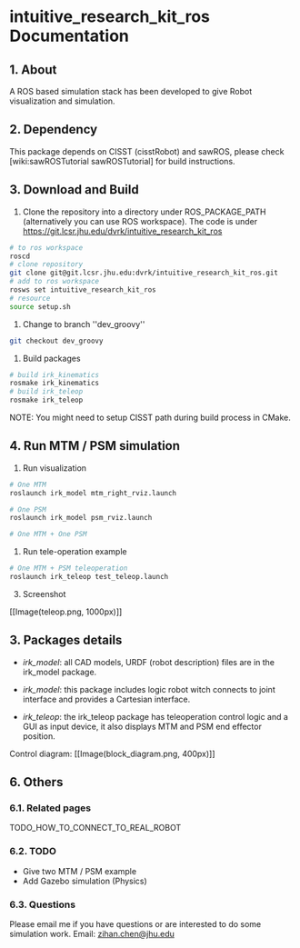 # intuitive_research_kit_ros Documentation

## 1. About
A ROS based simulation stack has been developed to give Robot visualization and simulation.

## 2. Dependency
This package depends on CISST (cisstRobot) and sawROS, please check [wiki:sawROSTutorial sawROSTutorial] for build instructions.

## 3. Download and Build

1. Clone the repository into a directory under ROS_PACKAGE_PATH (alternatively you can use ROS workspace).  The code is under https://git.lcsr.jhu.edu/dvrk/intuitive_research_kit_ros

  ```bash
# to ros workspace
roscd
# clone repository
git clone git@git.lcsr.jhu.edu:dvrk/intuitive_research_kit_ros.git
# add to ros workspace
rosws set intuitive_research_kit_ros
# resource
source setup.sh
```

1. Change to branch ''dev_groovy''

  ```bash
git checkout dev_groovy
```

1. Build packages 

  ```bash
# build irk_kinematics 
rosmake irk_kinematics
# build irk_teleop
rosmake irk_teleop
```

NOTE: You might need to setup CISST path during build process in CMake.


## 4. Run MTM / PSM simulation

1. Run visualization 

  ```bash
# One MTM
roslaunch irk_model mtm_right_rviz.launch 

# One PSM
roslaunch irk_model psm_rviz.launch 

# One MTM + One PSM 
```

1. Run tele-operation example

  ```bash
# One MTM + PSM teleoperation
roslaunch irk_teleop test_teleop.launch 
```

3. Screenshot

  [[Image(teleop.png, 1000px)]]

## 3. Packages details

* *irk_model*: all CAD models, URDF (robot description) files are in the irk_model package. 

* *irk_model*: this package includes logic robot witch connects to joint interface and provides a Cartesian interface.

* *irk_teleop*: the irk_teleop package has teleoperation control logic and a GUI as input device, it also displays MTM and PSM end effector position. 

Control diagram: 
  [[Image(block_diagram.png, 400px)]]

## 6. Others

### 6.1. Related pages
TODO_HOW_TO_CONNECT_TO_REAL_ROBOT

### 6.2. TODO
* Give two MTM / PSM example
* Add Gazebo simulation (Physics)

### 6.3. Questions
Please email me if you have questions or are interested to do some simulation work.
Email: zihan.chen@jhu.edu 